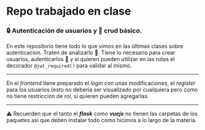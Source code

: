 # Repo trabajado en clase

### :lock: Autenticación de usuarios y :pencil: crud básico. 
En este repositorio tiene todo lo que vimos en las últimas clases sobre autenticacion.
Traten de analizarlo 🔎. Tiene lo necesario para crear usuarios, autenticarlos 💪 y si quieren pueden utilizar en las rutas el decorador `@jwt_required()` para validar al mismo.

---

En el _frontend_ tiene preparado el _login_ con unas modificaciones, el _register_ para los usuarios (esto no deberia ser visualizado por cualquiera pero como no tiene restricción de _rol_, si quieren pueden agregarlas.

---
 :warning:
Recuerden que el tanto el **_flask_** como **_vuejs_** no tienen las carpetas de los paquetes así que deben instalar todo como hicimos a lo largo de la materia.



